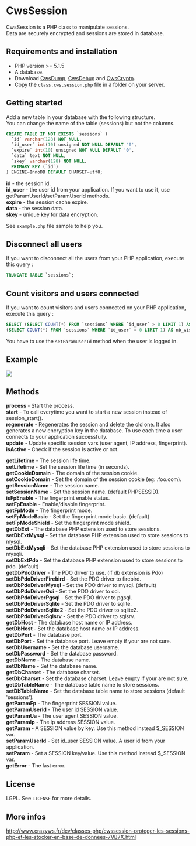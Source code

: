 # CwsSession

CwsSession is a PHP class to manipulate sessions.<br />
Data are securely encrypted and sessions are stored in database. 

## Requirements and installation

* PHP version >= 5.1.5
* A database.
* Download [CwsDump](https://github.com/crazy-max/CwsDump), [CwsDebug](https://github.com/crazy-max/CwsDebug) and [CwsCrypto](https://github.com/crazy-max/CwsCrypto).
* Copy the ``class.cws.session.php`` file in a folder on your server.

## Getting started

Add a new table in your database with the following structure.<br />
You can change the name of the table (sessions) but not the columns.

```sql
CREATE TABLE IF NOT EXISTS `sessions` (
  `id` varchar(128) NOT NULL,
  `id_user` int(10) unsigned NOT NULL DEFAULT '0',
  `expire` int(10) unsigned NOT NULL DEFAULT '0',
  `data` text NOT NULL,
  `skey` varchar(128) NOT NULL,
  PRIMARY KEY (`id`)
) ENGINE=InnoDB DEFAULT CHARSET=utf8;
```

**id** - the session id.<br />
**id_user** - the user id from your application. If you want to use it, use getParamUserId/setParamUserId methods.<br />
**expire** - the session cache expire.<br />
**data** - the session data.<br />
**skey** - unique key for data encryption.<br />

See ``example.php`` file sample to help you.

## Disconnect all users

If you want to disconnect all the users from your PHP application, execute this query :

```sql
TRUNCATE TABLE `sessions`;
```

## Count visitors and users connected

If you want to count visitors and users connected on your PHP application, execute this query :

```sql
SELECT (SELECT COUNT(*) FROM `sessions` WHERE `id_user` > 0 LIMIT 1) AS nb_connected,
(SELECT COUNT(*) FROM `sessions` WHERE `id_user` = 0 LIMIT 1) AS nb_visitors;
```

You have to use the ``setParamUserId`` method when the user is logged in.

## Example

![](https://raw.github.com/crazy-max/CwsSession/master/example.png)

## Methods

**process** - Start the process.<br />
**start** - To call everytime you want to start a new session instead of session_start().<br />
**regenerate** - Regenerates the session and delete the old one. It also generates a new encryption key in the database. To use each time a user connects to your application successfully.<br />
**update** - Update specific session vars (user agent, IP address, fingerprint).<br />
**isActive** - Check if the session is active or not.<br />

**getLifetime** - The session life time.<br />
**setLifetime** - Set the session life time (in seconds).<br />
**getCookieDomain** - The domain of the session cookie.<br />
**setCookieDomain** - Set the domain of the session cookie (eg: .foo.com).<br />
**getSessionName** - The session name.<br />
**setSessionName** - Set the session name. (default PHPSESSID).<br />
**isFpEnable** - The fingerprint enable status.<br />
**setFpEnable** - Enable/disable fingerprint.<br />
**getFpMode** - The fingerprint mode.<br />
**setFpModeBasic** - Set the fingerprint mode basic. (default)<br />
**setFpModeShield** - Set the fingerprint mode shield.<br />
**getDbExt** - The database PHP extension used to store sessions.<br />
**setDbExtMysql** - Set the database PHP extension used to store sessions to mysql.<br />
**setDbExtMysqli** - Set the database PHP extension used to store sessions to mysqli.<br />
**setDbExtPdo** - Set the database PHP extension used to store sessions to pdo. (default)<br />
**getDbPdoDriver** - The PDO driver to use. (if db extension is Pdo)<br />
**setDbPdoDriverFirebird** - Set the PDO driver to firebird.<br />
**setDbPdoDriverMysql** - Set the PDO driver to mysql. (default)<br />
**setDbPdoDriverOci** - Set the PDO driver to oci.<br />
**setDbPdoDriverPgsql** - Set the PDO driver to pgsql.<br />
**setDbPdoDriverSqlite** - Set the PDO driver to sqlite.<br />
**setDbPdoDriverSqlite2** - Set the PDO driver to sqlite2.<br />
**setDbPdoDriverSqlsrv** - Set the PDO driver to sqlsrv.<br />
**getDbHost** - The database host name or IP address.<br />
**setDbHost** - Set the database host name or IP address.<br />
**getDbPort** - The database port.<br />
**setDbPort** - Set the database port. Leave empty if your are not sure.<br />
**setDbUsername** - Set the database username.<br />
**setDbPassword** - Set the database password.<br />
**getDbName** - The database name.<br />
**setDbName** - Set the database name.<br />
**getDbCharset** - The database charset.<br />
**setDbCharset** - Set the database charset. Leave empty if your are not sure.<br />
**getDbTableName** - The database table name to store sessions.<br />
**setDbTableName** - Set the database table name to store sessions (default 'sessions').<br />
**getParamFp** - The fingerprint SESSION value.<br />
**getParamUserId** - The user id SESSION value.<br />
**getParamUa** - The user agent SESSION value.<br />
**getParamIp** - The ip address SESSION value.<br />
**getParam** - A SESSION value by key. Use this method instead $_SESSION var.<br />
**setParamUserId** - Set id_user SESSION value. A user id from your application.<br />
**setParam** - Set a SESSION key/value. Use this method instead $_SESSION var.<br />
**getError** - The last error.

## License

LGPL. See ``LICENSE`` for more details.

## More infos

http://www.crazyws.fr/dev/classes-php/cwssession-proteger-les-sessions-php-et-les-stocker-en-base-de-donnees-7VB7X.html
